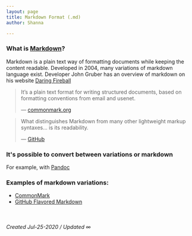 ```yaml
---
layout: page
title: Markdown Format (.md)
author: Shanna

---
```



### What is [Markdown](../mocs/%F0%9F%9F%A3MARKDOWN)?

Markdown is a plain text way of formatting documents while keeping the content readable. Developed in 2004, many variations of markdown language exist. Developer John Gruber has an overview of markdown on his website [Daring Fireball](https://daringfireball.net/projects/markdown/syntax#overview)

> It’s a plain text format for writing structured documents, based on formatting conventions from email and usenet. 
> 
> — [commonmark.org](https://commonmark.org/)



> What distinguishes Markdown from many other lightweight markup syntaxes... is its readability. 
> 
> — [GitHub](https://github.com)


### It's possible to convert between variations or markdown
For example, with [Pandoc](202008021358-pandoc-program)



### Examples of markdown variations:
- [CommonMark](202008011540-commonmark-markdown)
- [GitHub Flavored Markdown](202008011612-github-flavored-markdown)


<br>


###### Created Jul-25-2020 / Updated ∞


